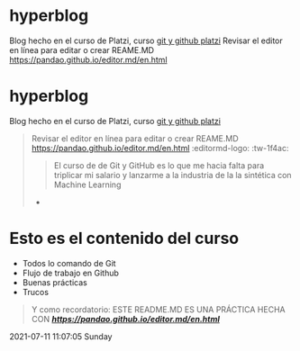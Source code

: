 # hyperblog
Blog hecho en el curso de Platzi, curso [git y github platzi](http://platzi.com/cursos/git-github "git y github platzi")
Revisar el editor en línea para editar o crear REAME.MD https://pandao.github.io/editor.md/en.html




# hyperblog
Blog hecho en el curso de Platzi, curso [git y github platzi](http://platzi.com/cursos/git-github "git y github platzi")
>Revisar el editor en línea para editar o crear REAME.MD https://pandao.github.io/editor.md/en.html  :editormd-logo:   :tw-1f4ac:
>>El curso de de Git y GitHub es lo que me hacia falta para triplicar mi salario y lanzarme a la industria de la la sintética con Machine Learning
>- 

# **Esto es el contenido del curso**
* Todos lo comando de Git
* Flujo de trabajo en Github
* Buenas prácticas
* Trucos

>Y como recordatorio: ESTE README.MD ES UNA PRÁCTICA HECHA CON  ***https://pandao.github.io/editor.md/en.html***

2021-07-11 11:07:05 Sunday
